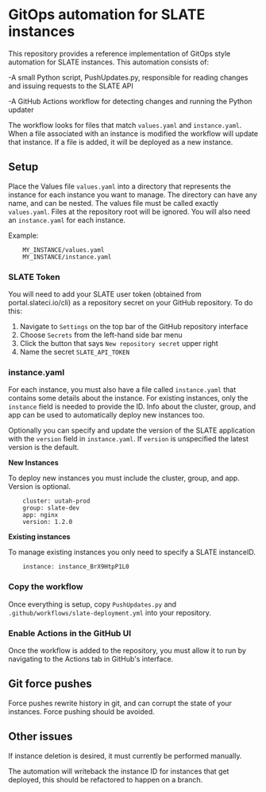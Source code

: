 # GitOps automation for SLATE instances

This repository provides a reference implementation of GitOps style automation for SLATE instances. This automation consists of:

-A small Python script, PushUpdates.py, responsible for reading changes and issuing requests to the SLATE API

-A GitHub Actions workflow for detecting changes and running the Python updater

The workflow looks for files that match `values.yaml` and `instance.yaml`. When a file associated with an instance is modified the workflow will update that instance. If a file is added, it will be deployed as a new instance.

## Setup

Place the Values file `values.yaml` into a directory that represents the instance for each instance you want to manage. The directory can have any name, and can be nested. The values file must be called exactly `values.yaml`. Files at the repository root will be ignored. You will also need an `instance.yaml` for each instance.

Example:

        MY_INSTANCE/values.yaml
        MY_INSTANCE/instance.yaml
        

### SLATE Token

You will need to add your SLATE user token (obtained from portal.slateci.io/cli) as a repository secret on your GitHub repository. To do this:

1. Navigate to `Settings` on the top bar of the GitHub repository interface
2. Choose `Secrets` from the left-hand side bar menu
3. Click the button that says `New repository secret` upper right
4. Name the secret `SLATE_API_TOKEN`

### instance.yaml

For each instance, you must also have a file called `instance.yaml` that contains some details about the instance. For existing instances, only the `instance` field is needed to provide the ID. Info about the cluster, group, and app can be used to automatically deploy new instances too.

Optionally you can specify and update the version of the SLATE application with the `version` field in `instance.yaml`. If `version` is unspecified the latest version is the default.

**New Instances**

To deploy new instances you must include the cluster, group, and app. Version is optional.

        cluster: uutah-prod
        group: slate-dev
        app: nginx
        version: 1.2.0
        
 **Existing instances**
 
 To manage existing instances you only need to specify a SLATE instanceID.
 
        instance: instance_BrX9HtpP1L0
        
### Copy the workflow

Once everything is setup, copy `PushUpdates.py` and `.github/workflows/slate-deployment.yml` into your repository.

### Enable Actions in the GitHub UI

Once the workflow is added to the repository, you must allow it to run by navigating to the Actions tab in GitHub's interface.

## Git force pushes

Force pushes rewrite history in git, and can corrupt the state of your instances. Force pushing should be avoided.

## Other issues

If instance deletion is desired, it must currently be performed manually. 

The automation will writeback the instance ID for instances that get deployed, this should be refactored to happen on a branch.
